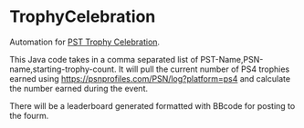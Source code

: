 # TrophyCelebration
 
Automation for [PST Trophy Celebration](https://www.playstationtrophies.org/forum/the-arena/342725-pst-trophy-celebration-discussion-thread.html).

This Java code takes in a comma separated list of PST-Name,PSN-name,starting-trophy-count. It will pull the current number of PS4 trophies earned using https://psnprofiles.com/PSN/log?platform=ps4 and calculate the number earned during the event.

There will be a leaderboard generated formatted with BBcode for posting to the fourm.
